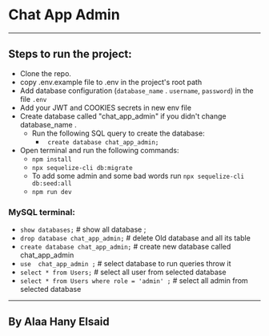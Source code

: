 # Chat App Admin
----------------------------------------------------
## Steps to run the project:
+ Clone the repo.
+ copy .env.example file to .env in the project's root path 
+ Add database configuration (`database_name` . `username`, `password`) in the file `.env`
+ Add your JWT and COOKIES secrets in new env file 
+ Create database called "chat_app_admin" if you didn't change database_name .
    + Run the following SQL query to create the database:
        + ` create database chat_app_admin;`
+ Open terminal and run the following commands:
    + `npm install`
    + `npx sequelize-cli db:migrate`
    +  To add some admin and some bad words run `npx sequelize-cli db:seed:all`
    + `npm run dev`
### MySQL terminal:
+ `show databases;` # show all database ;
+ `drop database chat_app_admin;` # delete Old database and all its table
+ `create database chat_app_admin;` # create new database called chat_app_admin
+ `use  chat_app_admin ;` # select database  to run queries throw it
+ `select * from Users;` # select all user from selected database
+ `select * from Users where role = 'admin' ;` # select all admin from selected database
----------------------------------------------------

## By Alaa Hany Elsaid